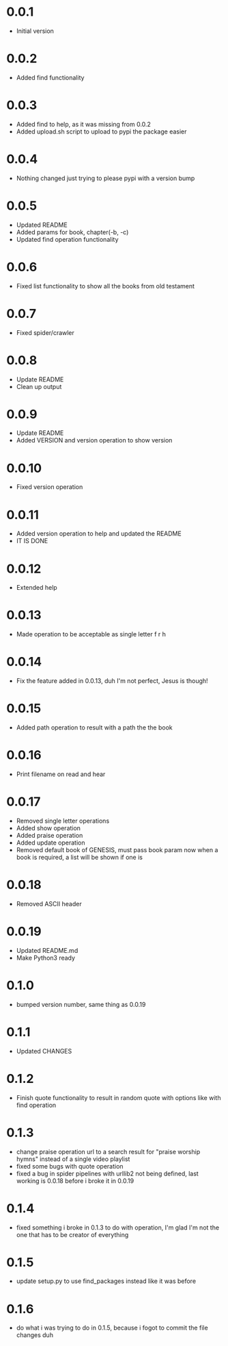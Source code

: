 0.0.1
=====

- Initial version


0.0.2
=====

- Added find functionality
    
0.0.3
=====

- Added find to help, as it was missing from 0.0.2 
- Added upload.sh script to upload to pypi the package easier

0.0.4
=====

- Nothing changed just trying to please pypi with a version bump

0.0.5
=====

- Updated README
- Added params for book, chapter(-b, -c)
- Updated find operation functionality

0.0.6
=====

- Fixed list functionality to show all the books from old testament

0.0.7
=====

- Fixed spider/crawler

0.0.8
=====

- Update README
- Clean up output

0.0.9
=====

- Update README
- Added VERSION and version operation to show version 

0.0.10
======

- Fixed version operation

0.0.11
======

- Added version operation to help and updated the README
- IT IS DONE

0.0.12
======

- Extended help

0.0.13
======

- Made operation to be acceptable as single letter f r h

0.0.14
======

- Fix the feature added in 0.0.13, duh I'm not perfect, Jesus is though!

0.0.15
======

- Added path operation to result with a path the the book

0.0.16
======

- Print filename on read and hear

0.0.17
======

- Removed single letter operations
- Added show operation
- Added praise operation
- Added update operation
- Removed default book of GENESIS, must pass book param now when a book is required, a list will be shown if one is

0.0.18
======

- Removed ASCII header

0.0.19
======

- Updated README.md
- Make Python3 ready

0.1.0
=====

- bumped version number, same thing as 0.0.19

0.1.1
=====

- Updated CHANGES

0.1.2
=====

- Finish quote functionality to result in random quote with options like with find operation

0.1.3
=====

- change praise operation url to a search result for "praise worship hymns" instead of a single video playlist
- fixed some bugs with quote operation
- fixed a bug in spider pipelines with urllib2 not being defined, last working is 0.0.18 before i broke it in 0.0.19

0.1.4
=====

- fixed something i broke in 0.1.3 to do with operation, I'm glad I'm not the one that has to be creator of everything

0.1.5
=====

- update setup.py to use find_packages instead like it was before

0.1.6
=====

- do what i was trying to do in 0.1.5, because i fogot to commit the file changes duh
